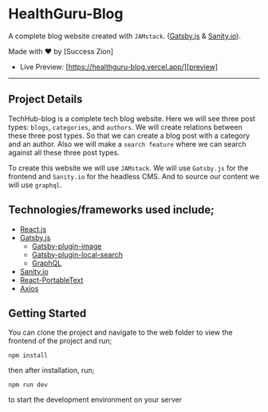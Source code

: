 # HealthGuru-Blog

A complete blog website created with `JAMstack`. ([Gatsby.js](https://www.gatsbyjs.org/) & [Sanity.io](https://sanity.io)).

Made with ❤️ by [Success Zion]

- Live Preview: [https://healthguru-blog.vercel.app/][preview]

---

## Project Details

TechHub-blog is a complete tech blog website. Here we will see three post types: `blogs`, `categories`, and `authors`. We will create relations between these three post types. So that we can create a blog post with a category and an author. Also we will make a `search feature` where we can search against all these three post types.

To create this website we will use `JAMstack`. We will use `Gatsby.js` for the frontend and `Sanity.io` for the headless CMS. And to source our content we will use `graphql`.

## Technologies/frameworks used include;

- [React.js](https://reactjs.org/)
- [Gatsby.js](https://www.gatsbyjs.org/)
  - [Gatsby-plugin-image](https://www.gatsbyjs.org/packages/gatsby-plugin-image/)
  - [Gatsby-plugin-local-search](https://www.gatsbyjs.org/packages/gatsby-plugin-local-search/)
  - [GraphQL](https://graphql.org/)
- [Sanity.io](https://sanity.io/)
- [React-PortableText](https://github.com/portabletext/react-portabletext)
- [Axios](https://www.npmjs.com/package/axios)

## Getting Started

You can clone the project and navigate to the web folder to view the frontend of the project and run;

```
npm install
```

then after installation, run;

```
npm run dev
```

to start the development environment on your server

